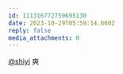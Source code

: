 ```yaml
---
id: 111316772759695130
date: 2023-10-29T05:59:14.660Z
reply: false
media_attachments: 0
---
```


[@shiyi](https://bb.010206.xyz/@shiyi) 爽

